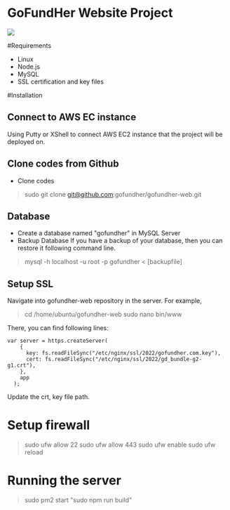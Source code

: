 
# GoFundHer Website Project

![](https://pandao.github.io/editor.md/images/logos/editormd-logo-180x180.png)

#Requirements
- Linux
- Node.js
- MySQL
- SSL certification and key files

#Installation

## Connect to AWS EC instance
Using Putty or XShell to connect AWS EC2 instance that the project will be deployed on.

## Clone codes from Github
- Clone codes
> sudo git clone git@github.com:gofundher/gofundher-web.git

## Database
- Create a database named "gofundher" in MySQL Server
- Backup Database
If you have a backup of your database, then you can restore it following command line.
> mysql -h localhost -u root -p gofundher < [backupfile]

## Setup SSL
Navigate into gofundher-web repository in the server. For example,
> cd /home/ubuntu/gofundher-web
> sudo nano bin/www

There, you can find following lines:

    var server = https.createServer(
        {
          key: fs.readFileSync("/etc/nginx/ssl/2022/gofundher.com.key"),
          cert: fs.readFileSync("/etc/nginx/ssl/2022/gd_bundle-g2-g1.crt"),
        },
        app
      );

Update the crt, key file path.

# Setup firewall
> sudo ufw allow 22
> sudo ufw allow 443
> sudo ufw enable
> sudo ufw reload

# Running the server
> sudo pm2 start "sudo npm run build"
